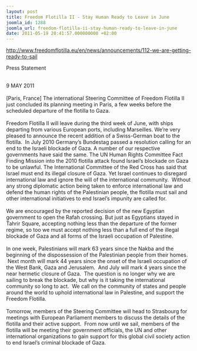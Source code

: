 ```yaml
---
layout: post
title: Freedom Flotilla II - Stay Human Ready to Leave in June
joomla_id: 1288
joomla_url: freedom-flotilla-ii-stay-human-ready-to-leave-in-june
date: 2011-05-19 20:41:57.000000000 +02:00
---
```

<p id="internal-source-marker_0.16628285450860858"><a href="http://www.freedomflotilla.eu/en/news/announcements/112-we-are-getting-ready-to-sail">http://www.freedomflotilla.eu/en/news/announcements/112-we-are-getting-ready-to-sail</a></p>
<p>Press Statement</p>
<br />9 MAY 2011<br /><br />[Paris, France] The international Steering  Committee of Freedom Flotilla II just concluded its planning meeting in  Paris, a few weeks before the scheduled departure of the flotilla to  Gaza. <br /><br />Freedom Flotilla II will leave during the third week of  June, with ships departing from various European ports, including  Marseilles. We’re very pleased to announce the recent addition of a  Swiss-German boat to the flotilla.  In July 2010 Germany’s Bundestag  passed a resolution calling for an end to the Israeli blockade of Gaza. A  number of our respective governments have said the same. The UN Human  Rights Committee Fact Finding Mission into the 2010 flotilla attack  found Israel’s blockade on Gaza to be unlawful. The International  Committee of the Red Cross has said that Israel must end its illegal  closure of Gaza. Yet Israel continues to disregard international law and  ignore the will of the international community.  Without any strong  diplomatic action being taken to enforce international law and defend  the human rights of the Palestinian people, the flotilla must sail and  other international initiatives to end Israel’s impunity are called for.<br /><br />We  are encouraged by the reported decision of the new Egyptian government  to open the Rafah crossing. But just as Egyptians stayed in Tahrir  Square, accepting nothing less than the departure of the former regime,  so too we must accept nothing less than a full end of the illegal  blockade of Gaza and all forms of the Israeli occupation of Palestine.  <br /><br />In  one week, Palestinians will mark 63 years since the Nakba and the  beginning of the dispossession of the Palestinian people from their  homes.  Next month will mark 44 years since the onset of the Israeli  occupation of the West Bank, Gaza and Jerusalem.  And July will mark 4  years since the near hermetic closure of Gaza.  The question is no  longer why we are sailing to break the blockade, but why is it taking  the international community so long to act.  We call on the community of  states and people around the world to uphold international law in  Palestine, and support the Freedom Flotilla.<br /><br />Tomorrow, members of  the Steering Committee will head to Strasbourg for meetings with  European Parliament members to discuss the details of the flotilla and  their active support.  From now until we sail, members of the flotilla  will be meeting their government officials, the UN and other  international organizations to gain support for this global civil  society action to end Israel’s criminal blockade of Gaza.
